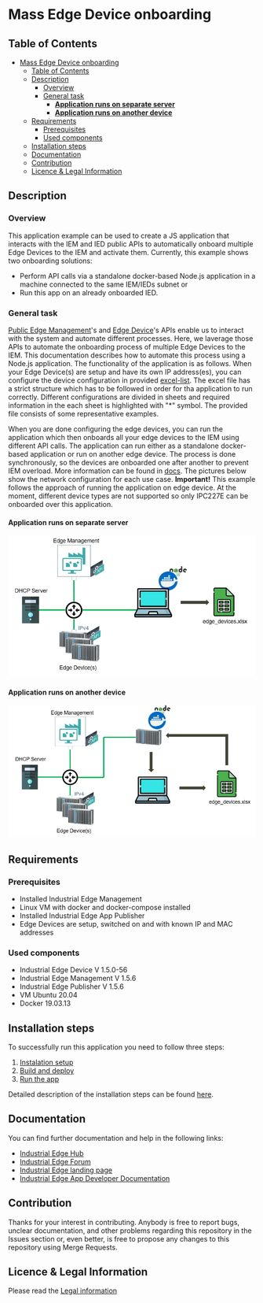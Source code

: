 # Mass Edge Device onboarding

## Table of Contents

- [Mass Edge Device onboarding](#mass-edge-device-onboarding)
  - [Table of Contents](#table-of-contents)
  - [Description](#description)
    - [Overview](#overview)
    - [General task](#general-task)
      - [**Application runs on separate server**](#application-runs-on-separate-server)
      - [**Application runs on another device**](#application-runs-on-another-device)
  - [Requirements](#requirements)
    - [Prerequisites](#prerequisites)
    - [Used components](#used-components)
  - [Installation steps](#installation-steps)
  - [Documentation](#documentation)
  - [Contribution](#contribution)
  - [Licence & Legal Information](#licence--legal-information)

## Description

### Overview

This application example can be used to create a JS application that interacts with the IEM and IED public APIs to automatically onboard multiple Edge Devices to the IEM and activate them. Currently, this example shows two onboarding solutions:

- Perform API calls via a standalone docker-based Node.js application in a machine connected to the same IEM/IEDs subnet or
- Run this app on an already onboarded IED.

### General task

[Public Edge Management](https://docs.eu1.edge.siemens.cloud/develop_an_application/platform/references/iem/api-portal-1-3-0.html)'s and [Edge Device](https://docs.eu1.edge.siemens.cloud/develop_an_application/platform/references/ied/ied-api-2.0.0.html)'s APIs enable us to interact with the system and automate different processes. Here, we laverage those APIs to automate the onboarding process of multiple Edge Devices to the IEM. This documentation describes how to automate this process using a Node.js application. The functionality of the application is as follows. When your Edge Device(s) are setup and have its own IP address(es), you can configure the device configuration in provided [excel-list](src/excel-file/edge_devices.xlsx). The excel file has a strict structure which has to be followed in order for tha application to run correctly. Different configurations are divided in sheets and required information in the each sheet is highlighted with "\*" symbol. The provided file consists of some representative examples.

When you are done configuring the edge devices, you can run the application which then onboards all your edge devices to the IEM using different API calls. The application can run either as a standalone docker-based application or run on another edge device. The process is done synchronously, so the devices are onboarded one after another to prevent IEM overload. More information can be found in [docs](./docs/). The pictures below show the network configuration for each use case. **Important!** This example follows the approach of running the application on edge device. At the moment, different device types are not supported so only IPC227E can be onboarded over this application.

#### **Application runs on separate server**

![MassOnboard](./docs/graphics/mass_onboard_server.PNG)

#### **Application runs on another device**

![MassOnboard](./docs/graphics/mass_onboard_device.PNG)

## Requirements

### Prerequisites

- Installed Industrial Edge Management
- Linux VM with docker and docker-compose installed
- Installed Industrial Edge App Publisher
- Edge Devices are setup, switched on and with known IP and MAC addresses

### Used components

- Industrial Edge Device V 1.5.0-56
- Industrial Edge Management V 1.5.6
- Industrial Edge Publisher V 1.5.6
- VM Ubuntu 20.04
- Docker 19.03.13

## Installation steps

To successfully run this application you need to follow three steps:

1. [Instalation setup](docs/Installation.md#instalation-setup)
2. [Build and deploy](docs/Installation.md#build-and-deploy-the-application)
3. [Run the app](docs/Installation.md#access-the-application-and-start-the-onboarding-process)

Detailed description of the installation steps can be found [here](docs/Installation.md).

## Documentation

You can find further documentation and help in the following links:

- [Industrial Edge Hub](https://iehub.eu1.edge.siemens.cloud/#/documentation)
- [Industrial Edge Forum](https://www.siemens.com/industrial-edge-forum)
- [Industrial Edge landing page](https://new.siemens.com/global/en/products/automation/topic-areas/industrial-edge/simatic-edge.html)
- [Industrial Edge App Developer Documentation](https://industrial-edge.io/developer/index.html)

## Contribution

Thanks for your interest in contributing. Anybody is free to report bugs, unclear documentation, and other problems regarding this repository in the Issues section or, even better, is free to propose any changes to this repository using Merge Requests.

## Licence & Legal Information

Please read the [Legal information](LICENSE.md)
